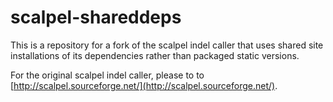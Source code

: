 # scalpel-shareddeps

This is a repository for a fork of the scalpel indel caller that uses shared site installations of its dependencies rather than packaged static versions.

For the original scalpel indel caller, please to to [http://scalpel.sourceforge.net/](http://scalpel.sourceforge.net/).
